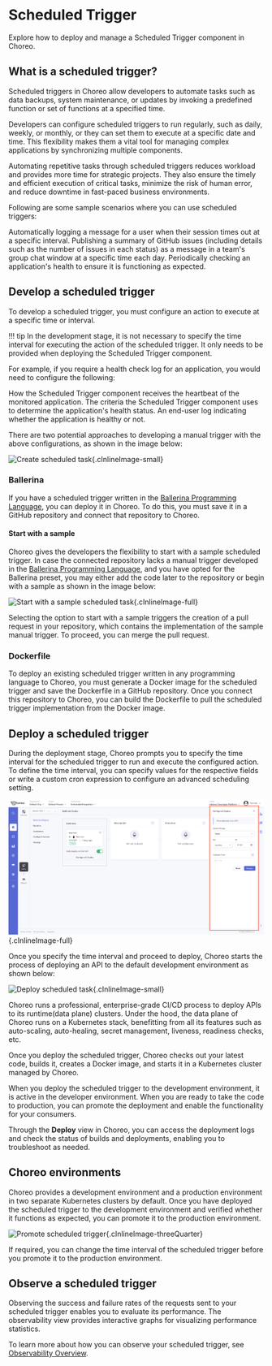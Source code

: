 # Scheduled Trigger

Explore how to deploy and manage a Scheduled Trigger component in Choreo. 

## What is a scheduled trigger?

Scheduled triggers in Choreo allow developers to automate tasks such as data backups, system maintenance, or updates by invoking a predefined function or set of functions at a specified time.

Developers can configure scheduled triggers to run regularly, such as daily, weekly, or monthly, or they can set them to execute at a specific date and time. This flexibility makes them a vital tool for managing complex applications by synchronizing multiple components.

Automating repetitive tasks through scheduled triggers reduces workload and provides more time for strategic projects. They also ensure the timely and efficient execution of critical tasks, minimize the risk of human error, and reduce downtime in fast-paced business environments.

Following are some sample scenarios where you can use scheduled triggers:

Automatically logging a message for a user when their session times out at a specific interval.
Publishing a summary of GitHub issues (including details such as the number of issues in each status) as a message in a team's group chat window at a specific time each day.
Periodically checking an application's health to ensure it is functioning as expected.


## Develop a scheduled trigger

To develop a scheduled trigger, you must configure an action to execute at a specific time or interval.

!!! tip
    In the development stage, it is not necessary to specify the time interval for executing the action of the scheduled trigger. It only needs to be provided when deploying the Scheduled Trigger component.

For example, if you require a health check log for an application, you would need to configure the following:

How the Scheduled Trigger component receives the heartbeat of the monitored application.
The criteria the Scheduled Trigger component uses to determine the application's health status.
An end-user log indicating whether the application is healthy or not.

There are two potential approaches to developing a manual trigger with the above configurations, as shown in the image below:

![Create scheduled task](../../assets/img/scheduled-tasks/create-scheduled-task.png){.cInlineImage-small}

### Ballerina

If you have a scheduled trigger written in the [Ballerina Programming Language](https://ballerina.io), you can deploy it in Choreo. To do this, you must save it in a GitHub repository and connect that repository to Choreo.

#### Start with a sample

Choreo gives the developers the flexibility to start with a sample scheduled trigger. In case the connected repository lacks a manual trigger developed in the [Ballerina Programming Language](https://ballerina.io), and you have opted for the Ballerina preset, you may either add the code later to the repository or begin with a sample as shown in the image below:

![Start with a sample scheduled task](../../assets/img/scheduled-tasks/start-with-a-sample-scheduled-task.png){.cInlineImage-full}

Selecting the option to start with a sample triggers the creation of a pull request in your repository, which contains the implementation of the sample manual trigger. To proceed, you can merge the pull request.

### Dockerfile

To deploy an existing scheduled trigger written in any programming language to Choreo, you must generate a Docker image for the scheduled trigger and save the Dockerfile in a GitHub repository. Once you connect this repository to Choreo, you can build the Dockerfile to pull the scheduled trigger implementation from the Docker image.

## Deploy a scheduled trigger

During the deployment stage, Choreo prompts you to specify the time interval for the scheduled trigger to run and execute the configured action. To define the time interval, you can specify values for the respective fields or write a custom cron expression to configure an advanced scheduling setting.

![Specify time interval](../../assets/img/scheduled-tasks/specify-time-interval.png){.cInlineImage-full}

Once you specify the time interval and proceed to deploy, Choreo starts the process of deploying an API to the default development environment as shown below:

![Deploy scheduled task](../../assets/img/scheduled-tasks/deploy-scheduled-task.png){.cInlineImage-small}

Choreo runs a professional, enterprise-grade CI/CD process to deploy APIs to its runtime(data plane) clusters. Under the hood, the data plane of Choreo runs on a Kubernetes stack, benefitting from all its features such as auto-scaling, auto-healing, secret management, liveness, readiness checks, etc.

Once you deploy the scheduled trigger, Choreo checks out your latest code, builds it, creates a Docker image, and starts it in a Kubernetes cluster managed by Choreo.

When you deploy the scheduled trigger to the development environment, it is active in the developer environment. When you are ready to take the code to production, you can promote the deployment and enable the functionality for your consumers.

Through the **Deploy** view in Choreo, you can access the deployment logs and check the status of builds and deployments, enabling you to troubleshoot as needed.

## Choreo environments

Choreo provides a development environment and a production environment in two separate Kubernetes clusters by default. Once you have deployed the scheduled trigger to the development environment and verified whether it functions as expected, you can promote it to the production environment.

![Promote scheduled trigger](../../assets/img/scheduled-tasks/promote-scheduled-task-to-production.png){.cInlineImage-threeQuarter}

If required, you can change the time interval of the scheduled trigger before you promote it to the production environment.

## Observe a scheduled trigger

Observing the success and failure rates of the requests sent to your scheduled trigger enables you to evaluate its performance. The observability view provides interactive graphs for visualizing performance statistics.

To learn more about how you can observe your scheduled trigger, see [Observability Overview](../../observe-and-analyze/observe/observability-overview.md).
